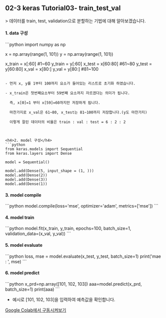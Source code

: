 <h2> 02-3 keras Tutorial03- train_test_val</h2>
> 데이터를 train, test, validation으로 분할하는 기법에 대해 알아보겠습니다.



<h4>1. data 구성</h4>
```python
import numpy as np

x = np.array(range(1, 101))
y = np.array(range(1, 101))

x_train = x[:60]  #1~60
y_train = y[:60] 
x_test = x[60:80] #61~80
y_test = y[60:80]
x_val = x[80:]
y_val = y[80:]    #81~100

```

- 먼저 x, y를 1부터 100까지 요소가 들어있는 리스트로 초기화 하였습니다.

- x_train은 첫번째요소부터 59번째 요소까지 자르겠다는 의미가 됩니다.

  즉, x[0]=1 부터 x[59]=60까지만 저장하게 됩니다.

  마찬가지로 x_val은 61~80, x_test는 81~100까지 저장합니다.(y도 마찬가지)

  이렇게 잘린 데이터의 비율은 train : val : test = 6 : 2 : 2



<h4>2. model 구성</h4>
```python
from keras.models import Sequential
from keras.layers import Dense

model = Sequential()

model.add(Dense(5, input_shape = (1, )))
model.add(Dense(2))
model.add(Dense(3))
model.add(Dense(1))
```



<h4>3. model compile</h4>
```python
model.compile(loss='mse', optimizer='adam', metrics=['mse'])
```



<h4>4. model train</h4>
```python
model.fit(x_train, y_train, epochs=100, batch_size=1, validation_data=(x_val, y_val))
```



<h4>5. model evaluate</h4>
```python
loss, mse = model.evaluate(x_test, y_test, batch_size=1)
print('mae : ', mse)
```



<h4>6. model predict</h4>
```python
x_prd=np.array([101, 102, 103])
aaa=model.predict(x_prd, batch_size=1)
print(aaa)
```

- 예시로 [101, 102, 103]을 입력하여 예측값을 확인합니다.



[Google Colab에서 구동시켜보기](https://colab.research.google.com/github/elbicuderri/keras_tutorial/blob/master/keras02-2_train_test_val.py)
